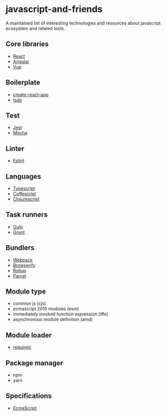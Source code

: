# javascript-and-friends
A maintained list of interesting technologies and resources about javascript ecosystem and related tools.

## Core libraries
- [React](https://reactjs.org)
- [Angular](https://angular.io)
- [Vue](https://vuejs.org)

## Boilerplate
- [create-react-app](https://github.com/facebook/create-react-app)
- [tsdx](https://github.com/jaredpalmer/tsdx)

## Test
- [Jest](https://jestjs.io)
- [Mocha](https://mochajs.org)

## Linter
- [Eslint](https://eslint.org)

## Languages
- [Typescript]()
- [Coffescript]()
- [Clojurescript]()

## Task runners
- [Gulp](https://gulpjs.com)
- [Grunt](https://gruntjs.com)

## Bundlers
- [Webpack](https://webpack.js.org)
- [Browserify](http://browserify.org/)
- [Rollup](https://rollupjs.org/guide/)
- [Parcel](https://parceljs.org)

## Module type
- common js (cjs)
- ecmascript 2015 modules (esm)
- immediately invoked function expression (iffe)
- asynchronous module definition (amd)

## Module loader
- [requirejs](https://requirejs.org)

## Package manager
- npm
- yarn

## Specifications
- [EcmaScript](https://www.ecma-international.org/publications/standards/Ecma-262-arch.htm)
